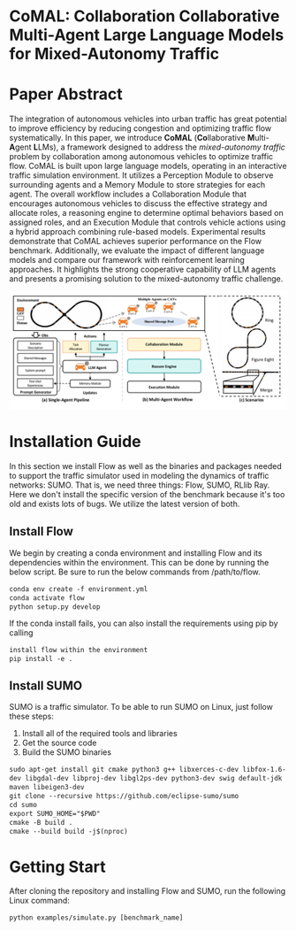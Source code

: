 # CoMAL: Collaboration Collaborative Multi-Agent Large Language Models for Mixed-Autonomy Traffic 

# Paper Abstract
The integration of autonomous vehicles into urban traffic has great potential to improve efficiency by reducing congestion and optimizing traffic flow systematically. In this paper, we introduce **CoMAL** (**Co**llaborative **M**ulti-**A**gent **L**LMs), a framework designed to address the _mixed-autonomy traffic_ problem by collaboration among autonomous vehicles to optimize traffic flow. CoMAL is built upon large language models, operating in an interactive traffic simulation environment. It utilizes a Perception Module to observe surrounding agents and a Memory Module to store strategies for each agent.
The overall workflow includes a Collaboration Module that encourages autonomous vehicles to discuss the effective strategy and allocate roles, a reasoning engine to determine optimal behaviors based on assigned roles, and an Execution Module that controls vehicle actions using a hybrid approach combining rule-based models. Experimental results demonstrate that CoMAL achieves superior performance on the Flow benchmark. Additionally, we evaluate the impact of different language models and compare our framework with reinforcement learning approaches. It highlights the strong cooperative capability of LLM agents and presents a promising solution to the mixed-autonomy traffic challenge.

![image](pipeline.png)

# Installation Guide
In this section we install Flow as well as the binaries and packages needed to support the traffic simulator used in modeling the dynamics of traffic networks: SUMO. 
That is, we need three things: Flow, SUMO, RLlib Ray. Here we don't install the specific version of the benchmark because it's too old and exists lots of bugs. We utilize the latest version of both.

## Install Flow
We begin by creating a conda environment and installing Flow and its dependencies within the environment. This can be done by running the below script. Be sure to run the below commands from /path/to/flow.

```
conda env create -f environment.yml
conda activate flow
python setup.py develop
```

If the conda install fails, you can also install the requirements using pip by calling

```
install flow within the environment
pip install -e .
```

## Install SUMO
SUMO is a traffic simulator. To be able to run SUMO on Linux, just follow these steps:
1. Install all of the required tools and libraries
2. Get the source code
3. Build the SUMO binaries
```
sudo apt-get install git cmake python3 g++ libxerces-c-dev libfox-1.6-dev libgdal-dev libproj-dev libgl2ps-dev python3-dev swig default-jdk maven libeigen3-dev
git clone --recursive https://github.com/eclipse-sumo/sumo
cd sumo
export SUMO_HOME="$PWD"
cmake -B build .
cmake --build build -j$(nproc)
```

# Getting Start

After cloning the repository and installing Flow and SUMO, run the following Linux command:

```
python examples/simulate.py [benchmark_name]
```


